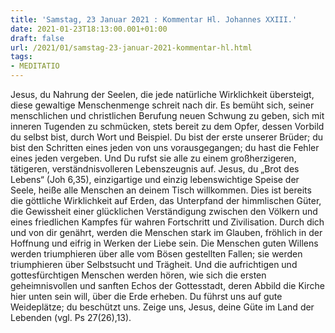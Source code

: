 ```yaml
---
title: 'Samstag, 23 Januar 2021 : Kommentar Hl. Johannes XXIII.'
date: 2021-01-23T18:13:00.001+01:00
draft: false
url: /2021/01/samstag-23-januar-2021-kommentar-hl.html
tags: 
- MEDITATIO
---
```


Jesus, du Nahrung der Seelen, die jede natürliche Wirklichkeit übersteigt, diese gewaltige Menschenmenge schreit nach dir. Es bemüht sich, seiner menschlichen und christlichen Berufung neuen Schwung zu geben, sich mit inneren Tugenden zu schmücken, stets bereit zu dem Opfer, dessen Vorbild du selbst bist, durch Wort und Beispiel. Du bist der erste unserer Brüder; du bist den Schritten eines jeden von uns vorausgegangen; du hast die Fehler eines jeden vergeben. Und Du rufst sie alle zu einem großherzigeren, tätigeren, verständnisvolleren Lebenszeugnis auf. Jesus, du „Brot des Lebens“ (Joh 6,35), einzigartige und einzig lebenswichtige Speise der Seele, heiße alle Menschen an deinem Tisch willkommen. Dies ist bereits die göttliche Wirklichkeit auf Erden, das Unterpfand der himmlischen Güter, die Gewissheit einer glücklichen Verständigung zwischen den Völkern und eines friedlichen Kampfes für wahren Fortschritt und Zivilisation. Durch dich und von dir genährt, werden die Menschen stark im Glauben, fröhlich in der Hoffnung und eifrig in Werken der Liebe sein. Die Menschen guten Willens werden triumphieren über alle vom Bösen gestellten Fallen; sie werden triumphieren über Selbstsucht und Trägheit. Und die aufrichtigen und gottesfürchtigen Menschen werden hören, wie sich die ersten geheimnisvollen und sanften Echos der Gottesstadt, deren Abbild die Kirche hier unten sein will, über die Erde erheben. Du führst uns auf gute Weideplätze; du beschützt uns. Zeige uns, Jesus, deine Güte im Land der Lebenden (vgl. Ps 27(26),13).